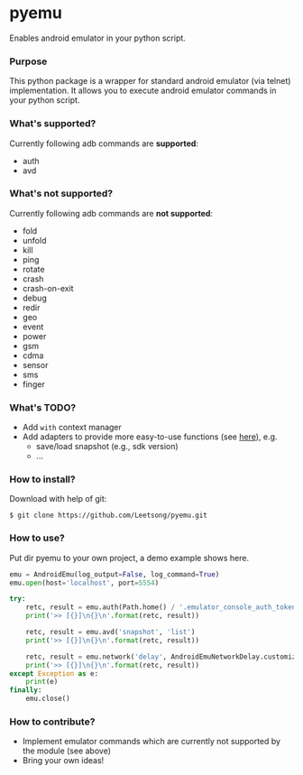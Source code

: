 pyemu
=====

Enables android emulator in your python script.

### Purpose

This python package is a wrapper for standard android emulator (via telnet) implementation. It allows you to execute android emulator commands in your python script.

### What's supported?

Currently following adb commands are **supported**:
* auth
* avd

### What's not supported?

Currently following adb commands are **not supported**:

* fold
* unfold
* kill
* ping
* rotate
* crash
* crash-on-exit
* debug
* redir
* geo
* event
* power
* gsm
* cdma
* sensor
* sms
* finger

### What's TODO?

* Add `with` context manager
* Add adapters to provide more easy-to-use functions (see [here](http://gogs.njuics.cn/android/anip/src/master/src/anip/emu.py)), e.g.
    * save/load snapshot (e.g., sdk version)
    * ...

### How to install?

Download with help of git:

```
$ git clone https://github.com/Leetsong/pyemu.git
```

### How to use?

Put dir pyemu to your own project, a demo example shows here.

``` python
emu = AndroidEmu(log_output=False, log_command=True)
emu.open(host='localhost', port=5554)

try:
    retc, result = emu.auth(Path.home() / '.emulator_console_auth_token')
    print('>> [{}]\n{}\n'.format(retc, result))

    retc, result = emu.avd('snapshot', 'list')
    print('>> [{}]\n{}\n'.format(retc, result))

    retc, result = emu.network('delay', AndroidEmuNetworkDelay.customize(1000, 2000))
    print('>> [{}]\n{}\n'.format(retc, result))
except Exception as e:
    print(e)
finally:
    emu.close()
```

### How to contribute?

* Implement emulator commands which are currently not supported by the module (see above)
* Bring your own ideas!

